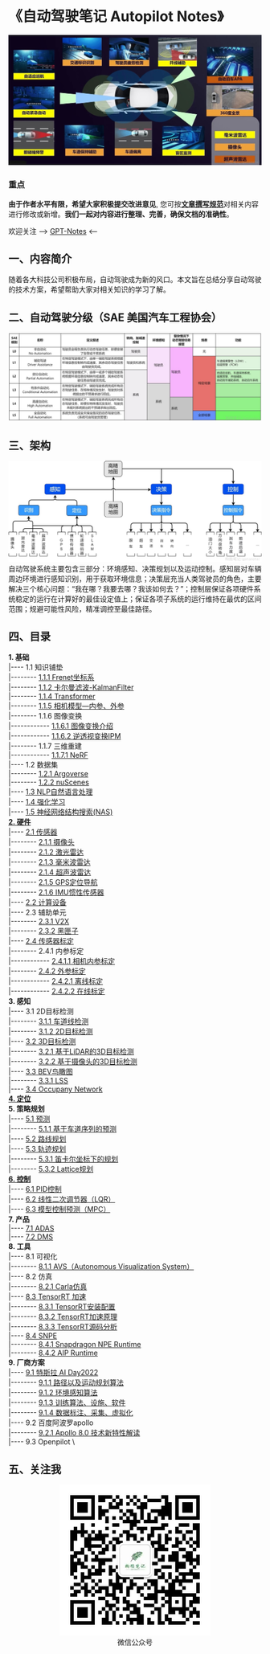 # 《自动驾驶笔记 Autopilot Notes》

![封面](./imgs/1.jpg)
### 重点
**由于作者水平有限，希望大家积极提交改进意见**, 您可按[**文章撰写规范**](./文章撰写规范.md)对相关内容进行修改或新增。**我们一起对内容进行整理、完善，确保文档的准确性**。

欢迎关注 --> [GPT-Notes](https://github.com/gotonote/GPT-Notes) <--

## 一、内容简介
随着各大科技公司积极布局，自动驾驶成为新的风口。本文旨在总结分享自动驾驶的技术方案，希望帮助大家对相关知识的学习了解。

## 二、自动驾驶分级（SAE 美国汽车工程协会）
![自动驾驶分级](./imgs/2.jpg)

## 三、架构
![架构](./imgs/3.jpg)
自动驾驶系统主要包含三部分：环境感知、决策规划以及运动控制。感知层对车辆周边环境进行感知识别，用于获取环境信息；决策层充当人类驾驶员的角色，主要解决三个核心问题：“我在哪？我要去哪？我该如何去？”；控制层保证各项硬件系统稳定的运行在计算好的最佳设定值上；保证各项子系统的运行维持在最优的区间范围；规避可能性风险，精准调控至最佳路径。


## 四、目录

**1. 基础** \
|---- 1.1 知识铺垫 \
|-------- [1.1.1 Frenet坐标系](./ch01_%E5%9F%BA%E7%A1%80/1.1%20%E7%9F%A5%E8%AF%86%E9%93%BA%E5%9E%AB/1.1.1%20Frenet%E5%9D%90%E6%A0%87%E7%B3%BB/readme.md) \
|-------- [1.1.2 卡尔曼滤波-KalmanFilter](./ch01_%E5%9F%BA%E7%A1%80/1.1%20%E7%9F%A5%E8%AF%86%E9%93%BA%E5%9E%AB/1.1.2%20%E5%8D%A1%E5%B0%94%E6%9B%BC%E6%BB%A4%E6%B3%A2-KalmanFilter/readme.md) \
|-------- [1.1.4 Transformer](./ch01_%E5%9F%BA%E7%A1%80/1.1%20%E7%9F%A5%E8%AF%86%E9%93%BA%E5%9E%AB/1.1.4%20Transformer/readme.md) \
|-------- [1.1.5 相机模型—内参、外参](./ch01_%E5%9F%BA%E7%A1%80/1.1%20%E7%9F%A5%E8%AF%86%E9%93%BA%E5%9E%AB/1.1.5%20%E7%9B%B8%E6%9C%BA%E6%A8%A1%E5%9E%8B%E2%80%94%E5%86%85%E5%8F%82%E3%80%81%E5%A4%96%E5%8F%82/readme.md) \
|-------- 1.1.6 图像变换 \
|------------ [1.1.6.1 图像变换介绍](./ch01_基础/1.1%20知识铺垫/1.1.6%20图像变换/1.1.6.1%20图像变换介绍.md) \
|------------ [1.1.6.2 逆透视变换IPM](./ch01_基础/1.1%20知识铺垫/1.1.6%20图像变换/1.1.6.2%20逆透视变换IPM.md) \
|-------- 1.1.7 三维重建 \
|------------ [1.1.7.1 NeRF](./ch01_基础/1.1%20知识铺垫/1.1.7%20三维重建/1.1.7.1%20NeRF/readme.md) \
|---- 1.2 数据集 \
|-------- [1.2.1 Argoverse](./ch01_%E5%9F%BA%E7%A1%80/1.2%20%E6%95%B0%E6%8D%AE%E9%9B%86/1.2.1%20Argoverse.md) \
|-------- [1.2.2 nuScenes](./ch01_%E5%9F%BA%E7%A1%80/1.2%20%E6%95%B0%E6%8D%AE%E9%9B%86/1.2.2%20nuScenes.md) \
|---- [1.3 NLP自然语言处理](./ch01_%E5%9F%BA%E7%A1%80/1.3%20NLP%E8%87%AA%E7%84%B6%E8%AF%AD%E8%A8%80%E5%A4%84%E7%90%86/readme.md) \
|---- [1.4 强化学习](./ch01_%E5%9F%BA%E7%A1%80/1.4%20%E5%BC%BA%E5%8C%96%E5%AD%A6%E4%B9%A0/) \
|---- [1.5 神经网络结构搜索(NAS)](./ch01_基础/1.5%20神经网络结构搜索(NAS)/readme.md) \
[**2. 硬件**](./ch02_%E7%A1%AC%E4%BB%B6/README.md) \
|---- [2.1 传感器](./ch02_%E7%A1%AC%E4%BB%B6/2.1%20%E4%BC%A0%E6%84%9F%E5%99%A8/README.md) \
|-------- [2.1.1 摄像头](./ch02_%E7%A1%AC%E4%BB%B6/2.1%20%E4%BC%A0%E6%84%9F%E5%99%A8/2.1.1%20%E6%91%84%E5%83%8F%E5%A4%B4.md) \
|-------- [2.1.2 激光雷达](./ch02_%E7%A1%AC%E4%BB%B6/2.1%20%E4%BC%A0%E6%84%9F%E5%99%A8/2.1.2%20%E6%BF%80%E5%85%89%E9%9B%B7%E8%BE%BE.md) \
|-------- [2.1.3 毫米波雷达](./ch02_%E7%A1%AC%E4%BB%B6/2.1%20%E4%BC%A0%E6%84%9F%E5%99%A8/2.1.3%20%E6%AF%AB%E7%B1%B3%E6%B3%A2%E9%9B%B7%E8%BE%BE.md) \
|-------- [2.1.4 超声波雷达](./ch02_%E7%A1%AC%E4%BB%B6/2.1%20%E4%BC%A0%E6%84%9F%E5%99%A8/2.1.4%20%E8%B6%85%E5%A3%B0%E6%B3%A2%E9%9B%B7%E8%BE%BE.md) \
|-------- [2.1.5 GPS定位导航](./ch02_%E7%A1%AC%E4%BB%B6/2.1%20%E4%BC%A0%E6%84%9F%E5%99%A8/2.1.5%20GPS%E5%AE%9A%E4%BD%8D%E5%AF%BC%E8%88%AA.md) \
|-------- [2.1.6 IMU惯性传感器](./ch02_%E7%A1%AC%E4%BB%B6/2.1%20%E4%BC%A0%E6%84%9F%E5%99%A8/2.1.6%20IMU%E6%83%AF%E6%80%A7%E4%BC%A0%E6%84%9F%E5%99%A8.md) \
|---- [2.2 计算设备](./ch02_%E7%A1%AC%E4%BB%B6/2.2%20%E8%AE%A1%E7%AE%97%E5%8D%95%E5%85%83/README.md) \
|---- 2.3 辅助单元 \
|-------- [2.3.1 V2X](./ch02_%E7%A1%AC%E4%BB%B6/2.3%20%E8%BE%85%E5%8A%A9%E5%8D%95%E5%85%83/2.3.1%20V2X.md) \
|-------- [2.3.2 黑匣子](./ch02_%E7%A1%AC%E4%BB%B6/2.3%20%E8%BE%85%E5%8A%A9%E5%8D%95%E5%85%83/2.3.2%20%E9%BB%91%E5%8C%A3%E5%AD%90.md) \
|---- [2.4 传感器标定](./ch02_硬件/2.4%20传感器标定/readme.md) \
|-------- 2.4.1 内参标定 \
|------------ [2.4.1.1 相机内参标定](./ch02_硬件/2.4%20传感器标定/2.4.1%20内参标定/2.4.1.1%20相机内参标定.md) \
|-------- [2.4.2 外参标定](./ch02_硬件/2.4%20传感器标定/2.4.2%20外参标定/readme.md) \
|------------ [2.4.2.1 离线标定](./ch02_硬件/2.4%20传感器标定/2.4.2%20外参标定/2.4.2.1%20离线标定.md) \
|------------ [2.4.2.2 在线标定](./ch02_硬件/2.4%20传感器标定/2.4.2%20外参标定/2.4.2.2%20在线标定.md) \
**3. 感知** \
|---- 3.1 2D目标检测 \
|-------- [3.1.1 车道线检测](./ch03_感知/3.1%202D目标检测/3.1.1%20车道线检测.md) \
|-------- [3.1.2 2D目标检测](./ch03_感知/3.1%202D目标检测/3.1.2%202D目标检测.md) \
|---- [3.2 3D目标检测](./ch03_感知/3.2%203D目标检测/readme.md) \
|-------- [3.2.1 基于LiDAR的3D目标检测](./ch03_感知/3.2%203D目标检测/3.2.1%20基于LiDAR的3D目标检测/readme.md) \
|-------- [3.2.2 基于摄像头的3D目标检测](./ch03_感知/3.2%203D目标检测/3.2.2%20基于摄像头的3D目标检测/readme.md) \
|---- [3.3 BEV鸟瞰图](./ch03_%E6%84%9F%E7%9F%A5/3.3%20BEV%E9%B8%9F%E7%9E%B0%E5%9B%BE/README.md) \
|-------- [3.3.1 LSS](./ch03_感知/3.3%20BEV/3.3.1%20LSS.md) \
|---- [3.4 Occupany Network](./ch03_感知/3.4%20Occupany%20Network/3.4.1%20Occupany%20Network.md) \
[**4. 定位**](./ch04_定位/readme.md) \
**5. 策略规划** \
|---- [5.1 预测](./ch05_策略规划/5.1%20预测/readme.md) \
|-------- [5.1.1 基于车道序列的预测](./ch05_策略规划/5.1%20预测/5.1.1%20基于车道序列的预测.md) \
|---- [5.2 路线规划](./ch05_策略规划/5.2%20路线规划/README.md) \
|---- [5.3 轨迹规划](./ch05_策略规划/5.3%20轨迹规划/readme.md) \
|-------- [5.3.1 笛卡尔坐标下的规划](./ch05_策略规划/5.3%20轨迹规划/5.3.1%20笛卡尔坐标下的规划.md) \
|-------- [5.3.2 Lattice规划](./ch05_策略规划/5.3%20轨迹规划/5.3.2%20Lattice规划.md) \
[**6. 控制**](./ch06_%E6%8E%A7%E5%88%B6/readme.md) \
|---- [6.1 PID控制](./ch06_控制/6.1%20PID控制.md) \
|---- [6.2 线性二次调节器（LQR）](./ch06_控制/6.2%20线性二次调节器(LQR).md) \
|---- [6.3 模型控制预测（MPC）](./ch06_控制/6.3%20模型控制预测(MPC).md) \
**7. 产品** \
|---- [7.1 ADAS](./ch07_产品/7.1%20ADAS/README.md) \
|---- [7.2 DMS](./ch07_%E4%BA%A7%E5%93%81/7.2%20DMS/README.md) \
**8. 工具** \
|---- 8.1 可视化 \
|-------- [8.1.1 AVS（Autonomous Visualization System）](./ch08_工具/8.1%20可视化/8.1.1%20AVS（Autonomous%20Visualization%20System）/readme.md) \
|---- 8.2 仿真 \
|-------- [8.2.1 Carla仿真](./ch08_工具/8.2%20仿真/8.2.1%20Carla仿真/readme.md) \
|---- [8.3 TensorRT 加速](./ch08_工具/8.3%20TensorRT加速/readme.md) \
|-------- [8.3.1 TensorRT安装配置](./ch08_工具/8.3%20TensorRT加速/8.3.1%20TensorRT安装配置.md) \
|-------- [8.3.2 TensorRT加速原理](./ch08_工具/8.3%20TensorRT加速/8.3.2%20TensorRT加速原理.md) \
|-------- [8.3.3 TensorRT源码分析](./ch08_工具/8.3%20TensorRT加速/8.3.3%20TensorRT源码分析.md) \
|---- [8.4 SNPE](./ch08_工具/8.4%20SNPE/readme.md) \
|-------- [8.4.1 Snapdragon NPE Runtime](./ch08_工具/8.4%20SNPE/8.4.1%20Snapdragon%20NPE%20Runtime.md) \
|-------- [8.4.2 AIP Runtime](./ch08_工具/8.4%20SNPE/8.4.2%20AIP%20Runtime.md) \
**9. 厂商方案** \
|---- [9.1 特斯拉 AI Day2022](./ch09_厂商方案/9.1%20特斯拉%20AI%20Day2022/README.md) \
|-------- [9.1.1 路径以及运动规划算法](./ch09_厂商方案/9.1%20特斯拉%20AI%20Day2022/9.1.1%20路径以及运动规划算法.md) \
|-------- [9.1.2 环境感知算法](./ch09_厂商方案/9.1%20特斯拉%20AI%20Day2022/9.1.2%20环境感知算法.md) \
|-------- [9.1.3 训练算法、设施、软件](./ch09_厂商方案/9.1%20特斯拉%20AI%20Day2022/9.1.3%20训练算法、设施、软件.md) \
|-------- [9.1.4 数据标注、采集、虚拟化](./ch09_厂商方案/9.1%20特斯拉%20AI%20Day2022/9.1.4%20数据标注、采集、虚拟化.md) \
|---- 9.2 百度阿波罗apollo \
|-------- [9.2.1 Apollo 8.0 技术新特性解读](./ch09_厂商方案/9.2%20百度阿波罗apollo/9.2.1%20Apollo%208.0%20技术新特性解读.md) \
|---- 9.3 Openpilot \

## 五、关注我

<div align=center>
<img src="./imgs/wechat-public.jpg" width="300" height="300"> 
</div>
<div align=center>微信公众号</div>



